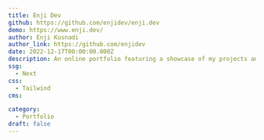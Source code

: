 ```yaml
---
title: Enji Dev
github: https://github.com/enjidev/enji.dev
demo: https://www.enji.dev/
author: Enji Kusnadi
author_link: https://github.com/enjidev
date: 2022-12-17T00:00:00.000Z
description: An online portfolio featuring a showcase of my projects and some thoughts as a Front-End Developer who loves intuitive, clean and modern UI design.
ssg:
  - Next
css:
  - Tailwind
cms:

category:
  - Portfolio
draft: false
---
```

